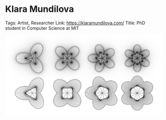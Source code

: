 # Klara Mundilova

Tags: Artist, Researcher
Link: https://klaramundilova.com/
Title: PhD student in Computer Science at MIT

![Untitled](Klara%20Mundilova%2093df72db59c646c79598f10f86ad5269/Untitled.png)